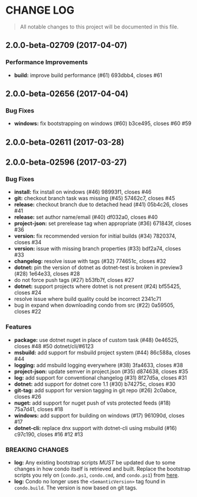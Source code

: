 # CHANGE LOG

> All notable changes to this project will be documented in this file.

<a name="2.0.0-beta-02709"></a>
## 2.0.0-beta-02709 (2017-04-07)


### Performance Improvements

* **build:** improve build performance (#61) 693dbb4, closes #61


<a name="2.0.0-beta-02656"></a>
## 2.0.0-beta-02656 (2017-04-04)


### Bug Fixes

* **windows:** fix bootstrapping on windows (#60) b3ce495, closes #60 #59


<a name="2.0.0-beta-02611"></a>
## 2.0.0-beta-02611 (2017-03-28)


<a name="2.0.0-beta-02596"></a>
## 2.0.0-beta-02596 (2017-03-27)


### Bug Fixes

* **install:** fix install on windows (#46) 98993f1, closes #46
* **git:** checkout branch task was missing (#45) 57462c7, closes #45
* **release:** checkout branch due to detached head (#41) 05b4c26, closes #41
* **release:** set author name/email (#40) df032a0, closes #40
* **project-json:** set prerelease tag when appropriate (#36) 671843f, closes #36
* **version:** fix recommended version for initial builds (#34) 7820374, closes #34
* **version:** issue with missing branch properties (#33) bdf2a74, closes #33
* **changelog:** resolve issue with tags (#32) 774651c, closes #32
* **dotnet:** pin the version of dotnet as dotnet-test is broken in preview3 (#28) 1e64e33, closes #28
* do not force push tags (#27) b53fb7f, closes #27
* **dotnet:** support projects where dotnet is not present (#24) bf55425, closes #24
* resolve issue where build quality could be incorrect 2341c71
* bug in expand when downloading condo from src (#22) 0a59505, closes #22


### Features

* **package:** use dotnet nuget in place of custom task (#48) 0e46525, closes #48 #50 dotnet/cli/#6123
* **msbuild:** add support for msbuild project system (#44) 86c588a, closes #44
* **logging:** add msbuild logging everywhere (#38) 3fa4633, closes #38
* **project-json:** update semver in project.json (#35) d874638, closes #35
* **log:** add support for conventional changelog (#31) 8f27d5a, closes #31
* **dotnet:** add support for dotnet core 1.1 (#30) b74275c, closes #30
* **git-tag:** add support for version tagging in git repo (#26) 2c0abce, closes #26
* **nuget:** add support for nuget push of vsts protected feeds (#18) 75a7d41, closes #18
* **windows:** add support for building on windows (#17) 961090d, closes #17
* **dotnet-cli:** replace dnx support with dotnet-cli using msbuild (#16) c97c190, closes #16 #12 #13


### BREAKING CHANGES

* **log:** 
Any existing bootstrap scripts *MUST* be updated due to some changes in how condo itself is retrieved and built. Replace the bootstrap scripts you rely on (`condo.ps1`, `condo.cmd`, and `condo.ps1`) from [here](https://github.com/pulsebridge/condo/tree/develop/template).
* **log:** 
Condo no longer uses the ```<SemanticVersion>``` tag found in `condo.build`. The version is now based on git tags.


